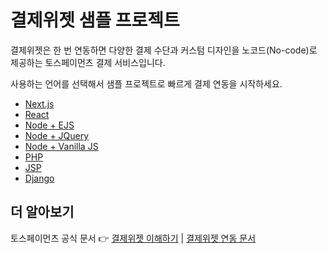 # 결제위젯 샘플 프로젝트

결제위젯은 한 번 연동하면 다양한 결제 수단과 커스텀 디자인을 노코드(No-code)로 제공하는 토스페이먼츠 결제 서비스입니다.

사용하는 언어를 선택해서 샘플 프로젝트로 빠르게 결제 연동을 시작하세요.

- [Next.js](https://github.com/tosspayments/payment-widget-sample/tree/main/nextjs)
- [React](https://github.com/tosspayments/payment-widget-sample/tree/main/react)
- [Node + EJS](https://github.com/tosspayments/payment-widget-sample/tree/main/node-ejs)
- [Node + JQuery](https://github.com/tosspayments/payment-widget-sample/tree/main/node-jquery)
- [Node + Vanilla JS](https://github.com/tosspayments/payment-widget-sample/tree/main/node-vanillajs)
- [PHP](https://github.com/tosspayments/payment-widget-sample/tree/main/php)
- [JSP](https://github.com/tosspayments/payment-widget-sample/tree/main/jsp)
- [Django](https://github.com/tosspayments/payment-widget-sample/tree/main/django)

## 더 알아보기

토스페이먼츠 공식 문서 👉 [결제위젯 이해하기](https://docs.tosspayments.com/guides/payment-widget/overview) | [결제위젯 연동 문서](https://docs.tosspayments.com/guides/payment-widget/integration)
